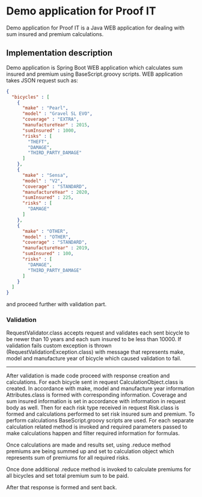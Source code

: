 # Demo application for Proof IT

Demo application for Proof IT is a Java WEB application for dealing with sum insured and premium calculations.

## Implementation description

Demo application is Spring Boot WEB application which calculates sum insured and premium using BaseScript.groovy scripts. WEB application takes JSON request such as:

```json
{
  "bicycles" : [
    {
      "make" : "Pearl",
      "model" : "Gravel SL EVO",
      "coverage" : "EXTRA",
      "manufactureYear" : 2015,
      "sumInsured" : 1000,
      "risks" : [
        "THEFT",
        "DAMAGE",
        "THIRD_PARTY_DAMAGE"
      ]
    },
    {
      "make" : "Sensa",
      "model" : "V2",
      "coverage" : "STANDARD",
      "manufactureYear" : 2020,
      "sumInsured" : 225,
      "risks" : [
        "DAMAGE"
      ]
    },
    {
      "make" : "OTHER",
      "model" : "OTHER",
      "coverage" : "STANDARD",
      "manufactureYear" : 2019,
      "sumInsured" : 100,
      "risks" : [
        "DAMAGE",
        "THIRD_PARTY_DAMAGE"
      ]
    }
  ]
}
```
and proceed further with validation part.

### Validation

RequestValidator.class accepts request and validates each sent bicycle to be newer than 10 years and each sum insured to be less than 10000. If validation fails custom exception is thrown (RequestValidationException.class) with message that represents make, model and manufacture year of bicycle which caused validation to fail.

-------------

After validation is made code proceed with response creation and calculations. For each bicycle sent in request CalculationObject.class is created. In accordance with make, model and manufacture year information Attributes.class is formed with corresponding information.  Coverage and sum insured information is set in accordance with information in request body as well. Then for each risk type received in request Risk.class is formed and calculations performed to set risk insured sum and premium. To perform calculations BaseScript.groovy scripts are used. For each separate calculation related method is invoked and required parameters passed to make calculations happen and filter required information for formulas.

Once calculations are made and results set, using .reduce method premiums are being summed up and set to calculation object which represents sum of premiums for all required risks.

Once done additional .reduce method is invoked to calculate premiums for all bicycles and set total premium sum to be paid.

After that response is formed and sent back.